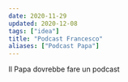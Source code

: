 ```yaml
---
date: 2020-11-29
updated: 2020-12-08
tags: ["idea"]
title: "Podcast Francesco"
aliases: ["Podcast Papa"]
---
```

Il Papa dovrebbe fare un podcast
